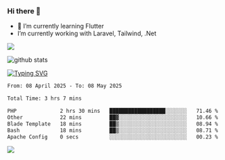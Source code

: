 ### Hi there 👋
- 🌱 I’m currently learning Flutter
-  I’m currently working with Laravel, Tailwind, .Net

[![](https://visitcount.itsvg.in/api?id=alvnfaiz&label=Profile%20Views&color=5&icon=6&pretty=true)](https://visitcount.itsvg.in)


![github stats](https://github-readme-stats.vercel.app/api?username=alvnfaiz&show_icons=true)


[![Typing SVG](http://readme-typing-svg.herokuapp.com?font=Montserrat&color=%2336BCF7&duration=4000&center=true&lines=Alvin+Faiz;Fullstack+Developer;PHP%2C+Java%2C+Javascript%2C+Python;Laravel%2C+Vue%202%2C+Tailwind%2C+Bootstrap)](https://git.io/typing-svg)

<!--[![Alvnfaiz wakatime stats](https://github-readme-stats.vercel.app/api/wakatime?username=alvnfaiz&layout=compact&theme=dracula)](https://github.com/anuraghazra/github-readme-stats)

<!--START_SECTION:waka-->

```txt
From: 08 April 2025 - To: 08 May 2025

Total Time: 3 hrs 7 mins

PHP              2 hrs 30 mins   ██████████████████░░░░░░░   71.46 %
Other            22 mins         ██▓░░░░░░░░░░░░░░░░░░░░░░   10.66 %
Blade Template   18 mins         ██▒░░░░░░░░░░░░░░░░░░░░░░   08.94 %
Bash             18 mins         ██▒░░░░░░░░░░░░░░░░░░░░░░   08.71 %
Apache Config    0 secs          ░░░░░░░░░░░░░░░░░░░░░░░░░   00.23 %
```

<!--END_SECTION:waka-->

  <!-- Change the `github-readme-stats.anuraghazra1.vercel.app` to `github-readme-stats.vercel.app`  -->
  <img align="center" src="https://github-readme-stats.anuraghazra1.vercel.app/api/top-langs/?username=alvnfaiz&layout=compact" />
<!--
**alvnfaiz/alvnfaiz** is a ✨ _special_ ✨ repository because its `README.md` (this file) appears on your GitHub profile.

Here are some ideas to get you started:

- 🔭 I’m currently working on ...
- 🌱 I’m currently learning ...
- 👯 I’m looking to collaborate on ...
- 🤔 I’m looking for help with ...
- 💬 Ask me about ...
- 📫 How to reach me: ...
- 😄 Pronouns: ...
- ⚡ Fun fact: ...
-->


